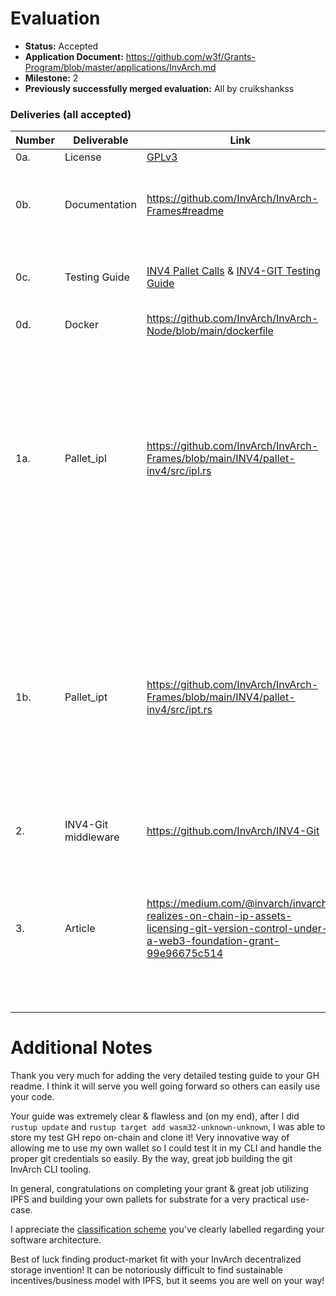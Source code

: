# Evaluation

- **Status:** Accepted
- **Application Document:** https://github.com/w3f/Grants-Program/blob/master/applications/InvArch.md
- **Milestone:** 2
- **Previously successfully merged evaluation:** All by cruikshankss

### Deliveries (all accepted)

| Number | Deliverable         | Link                                                                                                                                                             | Notes                                                                                                                                                                                                                                                                                                      |
| ------ | ------------------- | ---------------------------------------------------------------------------------------------------------------------------------------------------------------- | ---------------------------------------------------------------------------------------------------------------------------------------------------------------------------------------------------------------------------------------------------------------------------------------------------------- |
| 0a.    | License             | [GPLv3](https://github.com/InvArch/InvArch-Pallet-Library/blob/main/LICENSE)                                                                                     | Open-Source                                                                                                                                                                                                                                                                                                |
| 0b.    | Documentation       | https://github.com/InvArch/InvArch-Frames#readme                                                                                                                 | Further Documentation can be found through the repository's README files.                                                                                                                                                                                                                                  |
| 0c.    | Testing Guide       | [INV4 Pallet Calls](https://gist.github.com/arrudagates/877d6d7b56d06ea1a941b73573a28d3f) & [INV4-GIT Testing Guide](https://github.com/InvArch/INV4-Git#readme) | Additional walkthroughs & guides can be found in the article (3).                                                                                                                                                                                                                                          |
| 0d.    | Docker              | https://github.com/InvArch/InvArch-Node/blob/main/dockerfile                                                                                                     |                                                                                                                                                                                                                                                                                                            |
| 1a.    | Pallet_ipl          | https://github.com/InvArch/InvArch-Frames/blob/main/INV4/pallet-inv4/src/ipl.rs                                                                                  | Please see: [Pallet INV4](https://github.com/InvArch/InvArch-Frames/tree/main/INV4). `pallet-ipl` was restructured to `pallet-inv4` & includes both IP Sets, IP licenses, & IP Tokens. This was done in order to utilize on-chain storage more efficiently, versus having multiple interdependent Pallets. |
| 1b.    | Pallet_ipt          | https://github.com/InvArch/InvArch-Frames/blob/main/INV4/pallet-inv4/src/ipt.rs                                                                                  | Please see: [Pallet INV4](https://github.com/InvArch/InvArch-Frames/tree/main/INV4). `pallet-ipt` was restructured to `pallet-inv4` & includes both IP Sets, IP licenses, & IP Tokens. This was done in order to utilize on-chain storage more efficiently, versus having multiple interdependent Pallets. |
| 2.     | INV4-Git middleware | https://github.com/InvArch/INV4-Git                                                                                                                              | Please see: [Demo Video](https://www.youtube.com/watch?v=wTfi9B6Yi9A&t=5s)                                                                                                                                                                                                                                 |
| 3.     | Article             | https://medium.com/@invarch/invarch-realizes-on-chain-ip-assets-licensing-git-version-control-under-a-web3-foundation-grant-99e96675c514                         | Videos included in Article. The current link is a draft link. When/if this submission is approved, the article will be published to the [InvArch blog on Medium](https://invarch.medium.com/)                                                                                                              |

# Additional Notes

Thank you very much for adding the very detailed testing guide to your GH readme. I think it will serve you well going forward so others can easily use your code.

Your guide was extremely clear & flawless and (on my end), after I did `rustup update` and `rustup target add wasm32-unknown-unknown`, I was able to store my test GH repo on-chain and clone it! Very innovative way of allowing me to use my own wallet so I could test it in my CLI and handle the proper git credentials so easily. By the way, great job building the git InvArch CLI tooling.

In general, congratulations on completing your grant & great job utilizing IPFS and building your own pallets for substrate for a very practical use-case.

I appreciate the [classification scheme](https://github.com/InvArch/InvArch-Frames/tree/main/INV4) you've clearly labelled regarding your software architecture.

Best of luck finding product-market fit with your InvArch decentralized storage invention! It can be notoriously difficult to find sustainable incentives/business model with IPFS, but it seems you are well on your way!
